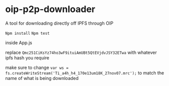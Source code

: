 # oip-p2p-downloader

A tool for downloading directly off IPFS through OIP

``` Npm install ```
``` Npm test ```


 inside App.js
                   
   replace ``` Qmc251CiKsYz74ho3wF9ituiAmUBt5QtEVjdvJSY32ETwa ``` with whatever ipfs hash you require
    
 make sure to change  ``` var ws = fs.createWriteStream('Ti_a4h_h4_170e13um18K_27nov07.mrc'); ``` to match the name of what is being downloaded
